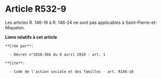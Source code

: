 # Article R532-9

Les articles R. 146-16 à R. 146-24 ne sont pas applicables à Saint-Pierre-et-Miquelon.

**Liens relatifs à cet article**

	**Créé par**:

	  - Décret n°2010-366 du 9 avril 2010 - art. 1

	**Cite**:

	  - Code de l'action sociale et des familles - art. R146-16

